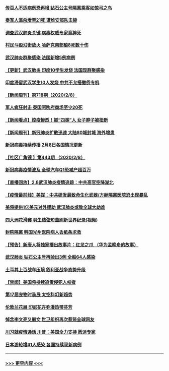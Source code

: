 #### [传百人不适病例恐再增 钻石公主号隔离乘客如惊弓之鸟](../pages/prog202/a102773051.md?t=02091444) 
#### [泰军人滥杀增至21死 遭维安部队击毙](../pages/prog202/a102772913.md?t=02091444) 
#### [调查武汉肺炎关键 病毒权威专家竟猝死](../pages/prog202/a102773033.md?t=02091444) 
#### [村民斗殴沿街放火 哈萨克南部酿8死数十伤](../pages/prog202/a102772980.md?t=02091444) 
#### [武汉肺炎群聚感染 法国新增5例病例](../pages/prog202/a102772957.md?t=02091444) 
#### [【更新】武汉肺炎 印度10学生发烧 法国现群聚感染](../pages/prog202/a102770740.md?t=02091444) 
#### [印度滞留武汉学生10人发烧 中共不允搭撤侨专机](../pages/prog202/a102772946.md?t=02091444) 
#### [【新闻周刊】第718期（2020/2/8）](../pages/prog202/a102772921.md?t=02091444) 
#### [军人疯狂射击 泰国呵叻府商场至少20死](../pages/prog202/a102772833.md?t=02091444) 
#### [【新闻看点】控疫惨烈！抓“四类”人 女子脖子被扭断](../pages/prog202/a102772896.md?t=02091444) 
#### [【新闻周刊】新冠肺炎扩散迅速 大陆80城封城 海外增患](../pages/prog202/a102772852.md?t=02091444) 
#### [新冠病毒持续传播 2月8日各国情况更新](../pages/prog202/a102772826.md?t=02091444) 
#### [【社区广角镜  】第443期  （2020/2/8）](../pages/prog202/a102772736.md?t=02091444) 
#### [新冠病毒疫情波及 全球汽车Q1恐减产超百万](../pages/prog202/a102772695.md?t=02091444) 
#### [【直播回放】2.8武汉肺炎疫情追踪：中共高官空降湖北](../pages/prog202/a102772618.md?t=02091444) 
#### [【疫情最前线】美媒：中共研发最致命生化武器/方舱隔离医院恐出现暴乱](../pages/prog202/a102772439.md?t=02091444) 
#### [美将提供1亿美元对外援助 武汉肺炎或致全球大劫难](../pages/prog202/a102772361.md?t=02091444) 
#### [四大洲花滑赛 羽生结弦短曲刷新世界纪录(视频)](../pages/prog202/a102772341.md?t=02091444) 
#### [封院隔离 韩国光州医院病人丢纸条求救](../pages/prog202/a102772282.md?t=02091444) 
#### [【预告】新唐人将独家播出故事片：红龙之爪 （华为孟晚舟的故事）](../pages/prog202/a102767728.md?t=02091444) 
#### [武汉肺炎 钻石公主号再验出3例 全船64人感染](../pages/prog202/a102771726.md?t=02091444) 
#### [土耳其上百战车压境 叙利亚战争态势升级](../pages/prog202/a102772132.md?t=02091444) 
#### [【禁闻】美国将持续追责侵犯人权者](../pages/prog202/a102772042.md?t=02091444) 
#### [第17届宠物时装展 太空科幻新趋势](../pages/prog202/a102772033.md?t=02091444) 
#### [伦敦兰花展 印尼花卉弥漫热带芬芳](../pages/prog202/a102772026.md?t=02091444) 
#### [悼念李文亮又删文 世卫组织再次惹怒全球网友](../pages/prog202/a102771968.md?t=02091444) 
#### [川习就疫情通话 川普：美国全力支持 愿派专家](../pages/prog202/a102771930.md?t=02091444) 
#### [日本游轮增41人感染 各国持续现新病例](../pages/prog202/a102771912.md?t=02091444) 

----
#### [ >>> 更早内容 <<< ](../indexes/prog202-earlier.md)
